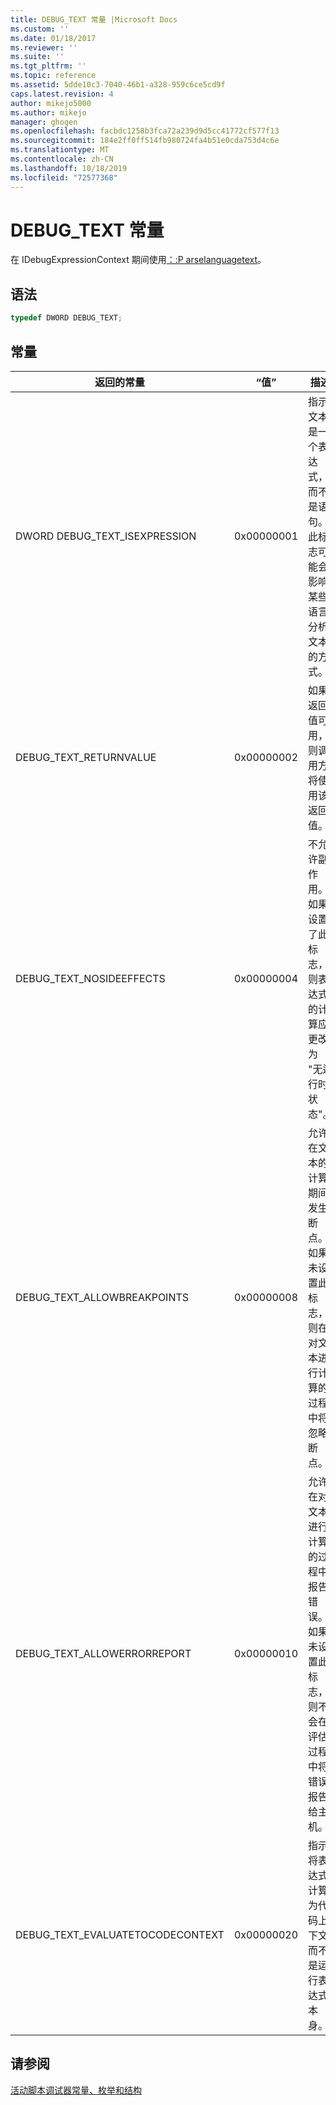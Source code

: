```yaml
---
title: DEBUG_TEXT 常量 |Microsoft Docs
ms.custom: ''
ms.date: 01/18/2017
ms.reviewer: ''
ms.suite: ''
ms.tgt_pltfrm: ''
ms.topic: reference
ms.assetid: 5dde10c3-7040-46b1-a328-959c6ce5cd9f
caps.latest.revision: 4
author: mikejo5000
ms.author: mikejo
manager: ghogen
ms.openlocfilehash: facbdc1258b3fca72a239d9d5cc41772cf577f13
ms.sourcegitcommit: 184e2ff0ff514fb980724fa4b51e0cda753d4c6e
ms.translationtype: MT
ms.contentlocale: zh-CN
ms.lasthandoff: 10/18/2019
ms.locfileid: "72577368"
---
```

# <a name="debug_text-constants"></a>DEBUG_TEXT 常量
在 IDebugExpressionContext 期间使用[：:P arselanguagetext](../../winscript/reference/idebugexpressioncontext-parselanguagetext.md)。  
  
## <a name="syntax"></a>语法  
  
```cpp
typedef DWORD DEBUG_TEXT;  
```  
  
## <a name="constants"></a>常量  
  
|返回的常量|“值”|描述|  
|--------------|-----------|-----------------|  
|DWORD DEBUG_TEXT_ISEXPRESSION|0x00000001|指示文本是一个表达式，而不是语句。 此标志可能会影响某些语言分析文本的方式。|  
|DEBUG_TEXT_RETURNVALUE|0x00000002|如果返回值可用，则调用方将使用该返回值。|  
|DEBUG_TEXT_NOSIDEEFFECTS|0x00000004|不允许副作用。 如果设置了此标志，则表达式的计算应更改为 "无运行时状态"。|  
|DEBUG_TEXT_ALLOWBREAKPOINTS|0x00000008|允许在文本的计算期间发生断点。 如果未设置此标志，则在对文本进行计算的过程中将忽略断点。|  
|DEBUG_TEXT_ALLOWERRORREPORT|0x00000010|允许在对文本进行计算的过程中报告错误。 如果未设置此标志，则不会在评估过程中将错误报告给主机。|  
|DEBUG_TEXT_EVALUATETOCODECONTEXT|0x00000020|指示将表达式计算为代码上下文而不是运行表达式本身。|  
  
## <a name="see-also"></a>请参阅  
 [活动脚本调试器常量、枚举和结构](../../winscript/reference/active-script-debugger-constants-enumerations-and-structures.md)
